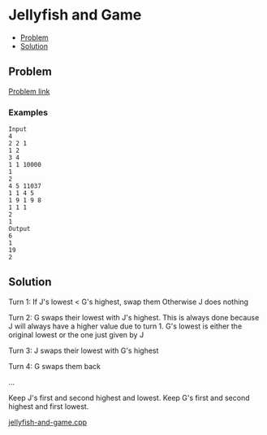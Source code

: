 # Jellyfish and Game
- [Problem](#problem)
- [Solution](#solution)

## Problem
[Problem link](https://codeforces.com/problemset/problem/1874/A)

### Examples
```
Input
4
2 2 1
1 2
3 4
1 1 10000
1
2
4 5 11037
1 1 4 5
1 9 1 9 8
1 1 1
2
1
Output
6
1
19
2
```

## Solution

Turn 1:
If J's lowest < G's highest, swap them
Otherwise J does nothing

Turn 2:
G swaps their lowest with J's highest. This is always done because J will always have a higher value due to turn 1.
G's lowest is either the original lowest or the one just given by J

Turn 3:
J swaps their lowest with G's highest

Turn 4:
G swaps them back

...


Keep J's first and second highest and lowest.
Keep G's first and second highest and first lowest.

[jellyfish-and-game.cpp](./jellyfish-and-game.cpp)
